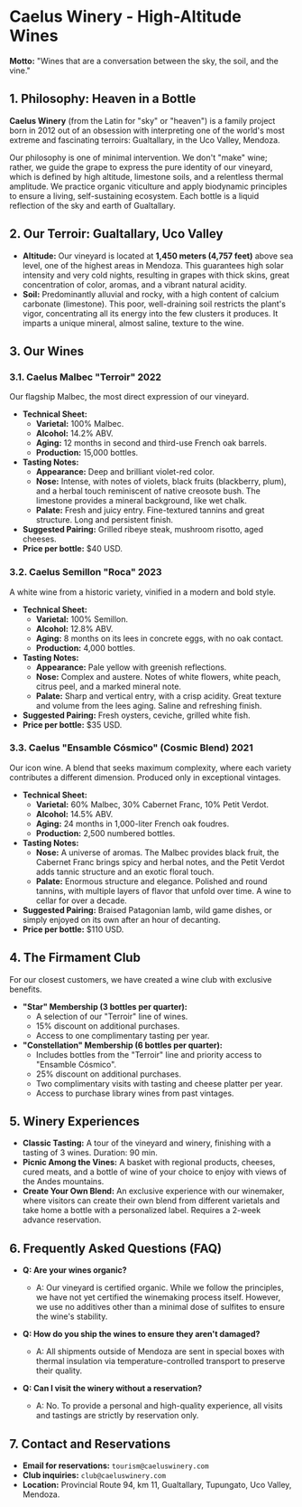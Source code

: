 # Caelus Winery - High-Altitude Wines

**Motto:** "Wines that are a conversation between the sky, the soil, and the vine."

## 1. Philosophy: Heaven in a Bottle

**Caelus Winery** (from the Latin for "sky" or "heaven") is a family project born in 2012 out of an obsession with interpreting one of the world's most extreme and fascinating terroirs: Gualtallary, in the Uco Valley, Mendoza.

Our philosophy is one of minimal intervention. We don't "make" wine; rather, we guide the grape to express the pure identity of our vineyard, which is defined by high altitude, limestone soils, and a relentless thermal amplitude. We practice organic viticulture and apply biodynamic principles to ensure a living, self-sustaining ecosystem. Each bottle is a liquid reflection of the sky and earth of Gualtallary.

## 2. Our Terroir: Gualtallary, Uco Valley

- **Altitude:** Our vineyard is located at **1,450 meters (4,757 feet)** above sea level, one of the highest areas in Mendoza. This guarantees high solar intensity and very cold nights, resulting in grapes with thick skins, great concentration of color, aromas, and a vibrant natural acidity.
- **Soil:** Predominantly alluvial and rocky, with a high content of calcium carbonate (limestone). This poor, well-draining soil restricts the plant's vigor, concentrating all its energy into the few clusters it produces. It imparts a unique mineral, almost saline, texture to the wine.

## 3. Our Wines

### 3.1. Caelus Malbec "Terroir" 2022

Our flagship Malbec, the most direct expression of our vineyard.

- **Technical Sheet:**
    - **Varietal:** 100% Malbec.
    - **Alcohol:** 14.2% ABV.
    - **Aging:** 12 months in second and third-use French oak barrels.
    - **Production:** 15,000 bottles.
- **Tasting Notes:**
    - **Appearance:** Deep and brilliant violet-red color.
    - **Nose:** Intense, with notes of violets, black fruits (blackberry, plum), and a herbal touch reminiscent of native creosote bush. The limestone provides a mineral background, like wet chalk.
    - **Palate:** Fresh and juicy entry. Fine-textured tannins and great structure. Long and persistent finish.
- **Suggested Pairing:** Grilled ribeye steak, mushroom risotto, aged cheeses.
- **Price per bottle:** $40 USD.

### 3.2. Caelus Semillon "Roca" 2023

A white wine from a historic variety, vinified in a modern and bold style.

- **Technical Sheet:**
    - **Varietal:** 100% Semillon.
    - **Alcohol:** 12.8% ABV.
    - **Aging:** 8 months on its lees in concrete eggs, with no oak contact.
    - **Production:** 4,000 bottles.
- **Tasting Notes:**
    - **Appearance:** Pale yellow with greenish reflections.
    - **Nose:** Complex and austere. Notes of white flowers, white peach, citrus peel, and a marked mineral note.
    - **Palate:** Sharp and vertical entry, with a crisp acidity. Great texture and volume from the lees aging. Saline and refreshing finish.
- **Suggested Pairing:** Fresh oysters, ceviche, grilled white fish.
- **Price per bottle:** $35 USD.

### 3.3. Caelus "Ensamble Cósmico" (Cosmic Blend) 2021

Our icon wine. A blend that seeks maximum complexity, where each variety contributes a different dimension. Produced only in exceptional vintages.

- **Technical Sheet:**
    - **Varietal:** 60% Malbec, 30% Cabernet Franc, 10% Petit Verdot.
    - **Alcohol:** 14.5% ABV.
    - **Aging:** 24 months in 1,000-liter French oak foudres.
    - **Production:** 2,500 numbered bottles.
- **Tasting Notes:**
    - **Nose:** A universe of aromas. The Malbec provides black fruit, the Cabernet Franc brings spicy and herbal notes, and the Petit Verdot adds tannic structure and an exotic floral touch.
    - **Palate:** Enormous structure and elegance. Polished and round tannins, with multiple layers of flavor that unfold over time. A wine to cellar for over a decade.
- **Suggested Pairing:** Braised Patagonian lamb, wild game dishes, or simply enjoyed on its own after an hour of decanting.
- **Price per bottle:** $110 USD.

## 4. The Firmament Club

For our closest customers, we have created a wine club with exclusive benefits.

- **"Star" Membership (3 bottles per quarter):**
    - A selection of our "Terroir" line of wines.
    - 15% discount on additional purchases.
    - Access to one complimentary tasting per year.
- **"Constellation" Membership (6 bottles per quarter):**
    - Includes bottles from the "Terroir" line and priority access to "Ensamble Cósmico".
    - 25% discount on additional purchases.
    - Two complimentary visits with tasting and cheese platter per year.
    - Access to purchase library wines from past vintages.

## 5. Winery Experiences

- **Classic Tasting:** A tour of the vineyard and winery, finishing with a tasting of 3 wines. Duration: 90 min.
- **Picnic Among the Vines:** A basket with regional products, cheeses, cured meats, and a bottle of wine of your choice to enjoy with views of the Andes mountains.
- **Create Your Own Blend:** An exclusive experience with our winemaker, where visitors can create their own blend from different varietals and take home a bottle with a personalized label. Requires a 2-week advance reservation.

## 6. Frequently Asked Questions (FAQ)

- **Q: Are your wines organic?**
  - A: Our vineyard is certified organic. While we follow the principles, we have not yet certified the winemaking process itself. However, we use no additives other than a minimal dose of sulfites to ensure the wine's stability.

- **Q: How do you ship the wines to ensure they aren't damaged?**
  - A: All shipments outside of Mendoza are sent in special boxes with thermal insulation via temperature-controlled transport to preserve their quality.

- **Q: Can I visit the winery without a reservation?**
  - A: No. To provide a personal and high-quality experience, all visits and tastings are strictly by reservation only.

## 7. Contact and Reservations

- **Email for reservations:** `tourism@caeluswinery.com`
- **Club inquiries:** `club@caeluswinery.com`
- **Location:** Provincial Route 94, km 11, Gualtallary, Tupungato, Uco Valley, Mendoza.